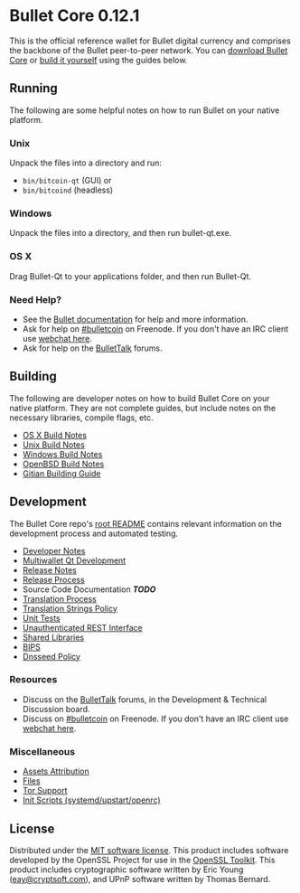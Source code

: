 Bullet Core 0.12.1
=====================

This is the official reference wallet for Bullet digital currency and comprises the backbone of the Bullet peer-to-peer network. You can [download Bullet Core](https://www.bulletcoin.info/downloads/) or [build it yourself](#building) using the guides below.

Running
---------------------
The following are some helpful notes on how to run Bullet on your native platform.

### Unix

Unpack the files into a directory and run:

- `bin/bitcoin-qt` (GUI) or
- `bin/bitcoind` (headless)

### Windows

Unpack the files into a directory, and then run bullet-qt.exe.

### OS X

Drag Bullet-Qt to your applications folder, and then run Bullet-Qt.

### Need Help?

* See the [Bullet documentation](https://bulletcoin.atlassian.net/wiki/display/DOC)
for help and more information.
* Ask for help on [#bulletcoin](http://webchat.freenode.net?channels=bulletcoin) on Freenode. If you don't have an IRC client use [webchat here](http://webchat.freenode.net?channels=bulletcoin).
* Ask for help on the [BulletTalk](https://bullettalk.org/) forums.

Building
---------------------
The following are developer notes on how to build Bullet Core on your native platform. They are not complete guides, but include notes on the necessary libraries, compile flags, etc.

- [OS X Build Notes](build-osx.md)
- [Unix Build Notes](build-unix.md)
- [Windows Build Notes](build-windows.md)
- [OpenBSD Build Notes](build-openbsd.md)
- [Gitian Building Guide](gitian-building.md)

Development
---------------------
The Bullet Core repo's [root README](/README.md) contains relevant information on the development process and automated testing.

- [Developer Notes](developer-notes.md)
- [Multiwallet Qt Development](multiwallet-qt.md)
- [Release Notes](release-notes.md)
- [Release Process](release-process.md)
- Source Code Documentation ***TODO***
- [Translation Process](translation_process.md)
- [Translation Strings Policy](translation_strings_policy.md)
- [Unit Tests](unit-tests.md)
- [Unauthenticated REST Interface](REST-interface.md)
- [Shared Libraries](shared-libraries.md)
- [BIPS](bips.md)
- [Dnsseed Policy](dnsseed-policy.md)

### Resources
* Discuss on the [BulletTalk](https://bullettalk.org/) forums, in the Development & Technical Discussion board.
* Discuss on [#bulletcoin](http://webchat.freenode.net/?channels=bulletcoin) on Freenode. If you don't have an IRC client use [webchat here](http://webchat.freenode.net/?channels=bulletcoin).

### Miscellaneous
- [Assets Attribution](assets-attribution.md)
- [Files](files.md)
- [Tor Support](tor.md)
- [Init Scripts (systemd/upstart/openrc)](init.md)

License
---------------------
Distributed under the [MIT software license](http://www.opensource.org/licenses/mit-license.php).
This product includes software developed by the OpenSSL Project for use in the [OpenSSL Toolkit](https://www.openssl.org/). This product includes
cryptographic software written by Eric Young ([eay@cryptsoft.com](mailto:eay@cryptsoft.com)), and UPnP software written by Thomas Bernard.
